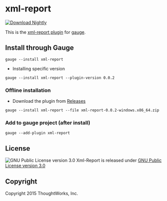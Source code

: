 xml-report
==========

 [ ![Download Nightly](https://api.bintray.com/packages/gauge/xml-report/Nightly/images/download.svg) ](https://bintray.com/gauge/xml-report/Nightly/_latestVersion)

This is the [xml-report plugin](http://getgauge.io/documentation/user/current/plugins/README.html) for [gauge](http://getgauge.io).

Install through Gauge
---------------------
````
gauge --install xml-report
````

* Installing specific version
```
gauge --install xml-report --plugin-version 0.0.2
```

### Offline installation
* Download the plugin from [Releases](https://github.com/getgauge/xml-report/releases)
```
gauge --install xml-report --file xml-report-0.0.2-windows.x86_64.zip
```

### Add to gauge project (after install)
```
gauge --add-plugin xml-report
```
License
-------

![GNU Public License version 3.0](http://www.gnu.org/graphics/gplv3-127x51.png)
Xml-Report is released under [GNU Public License version 3.0](http://www.gnu.org/licenses/gpl-3.0.txt)

Copyright
---------

Copyright 2015 ThoughtWorks, Inc.


